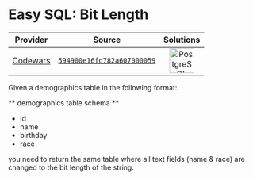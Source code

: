 [_metadata_:generated]: - "true"

# Easy SQL: Bit Length

<!-- INFO TABLE BEGIN -->

| Provider                                        | Source                                                                               | Solutions                                                                                                                                                     |
| :---------------------------------------------: | :----------------------------------------------------------------------------------: | :-----------------------------------------------------------------------------------------------------------------------------------------------------------: |
| [Codewars](../../../docs/providers/Codewars.md) | [`594900e16fd782a607000059`](https://www.codewars.com/kata/594900e16fd782a607000059) | [<img src="https://res.cloudinary.com/rascaltwo/image/upload/v1631924086/postgresql_pzymmo.svg" alt="PostgreSQL" title="PostgreSQL" width="50" />](solve.sql) |

<!-- INFO TABLE END -->

Given a demographics table in the following format:

** demographics table schema **
* id
* name
* birthday
* race

you need to return the same table where all text fields (name & race) are changed to the bit length of the string.
